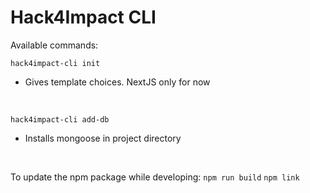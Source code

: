 # Hack4Impact CLI

Available commands:

```
hack4impact-cli init
```

-   Gives template choices. NextJS only for now

<br>

```
hack4impact-cli add-db
```

-   Installs mongoose in project directory

<br>

To update the npm package while developing:
`npm run build`
`npm link`
